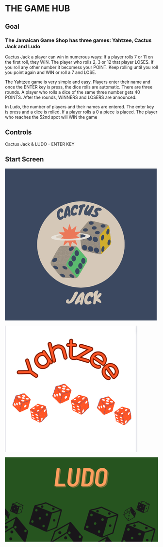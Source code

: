 # THE GAME HUB

## Goal
### The Jamaican Game Shop has three games: Yahtzee, Cactus Jack and Ludo

Cactus Jack a player can win in numerous ways: If a player rolls 7 or 11 on the first roll, they WIN. The player who rolls 2, 3 or 12 that player LOSES. 
If you roll any other number it becomess your POINT. Keep rolling until you roll you point again and WIN or roll a 7 and LOSE.

The Yahtzee game is very simple and easy. Players enter their name and once the ENTER key is press, the dice rolls are automatic. There are three rounds. 
A player who rolls a dice of the same three number gets 40 POINTS. After the rounds, WINNERS and LOSERS are announced.

In Ludo, the number of players and their names are entered. The enter key is press and a dice is rolled. If a player rolls a 0 a piece is placed. 
The player who reaches the 52nd spot will WIN the game

## Controls

Cactus Jack & LUDO - ENTER KEY

## Start  Screen
![Title Screen](https://raw.githubusercontent.com/kamiigarrick/the-game-shop/main/Yellow%20%26%20Blue%20Retro%20Dice%20Game%20Logo.png)

![Title Screen](https://raw.githubusercontent.com/kamiigarrick/the-game-shop/main/Screenshot%202023-04-06%20180257.png)

![Title Screen](https://raw.githubusercontent.com/kamiigarrick/the-game-shop/main/Screenshot%202023-04-06%20175601.png)


